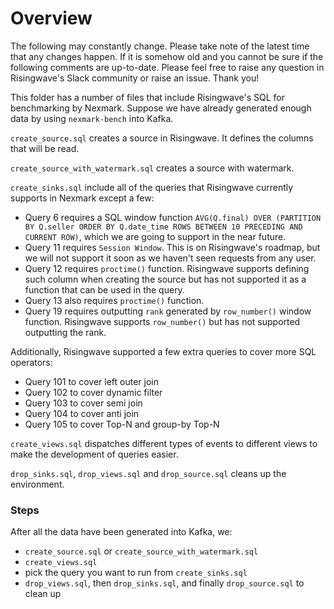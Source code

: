 # Overview

The following may constantly change. Please take note of the latest time that any changes happen.
If it is somehow old and you cannot be sure if the following comments are up-to-date. 
Please feel free to raise any question in Risingwave's Slack community or raise an issue.
Thank you!

This folder has a number of files that include Risingwave's SQL for benchmarking by Nexmark. Suppose we have already
generated enough data by using `nexmark-bench` into Kafka.

`create_source.sql` creates a source in Risingwave. It defines the columns that will be read.

`create_source_with_watermark.sql` creates a source with watermark. 

`create_sinks.sql` include all of the queries that Risingwave currently supports in Nexmark except a few:
- Query 6 requires a SQL window function `AVG(Q.final) OVER
(PARTITION BY Q.seller ORDER BY Q.date_time ROWS BETWEEN 10 PRECEDING AND CURRENT ROW)`, which we are going to support
in the near future.
- Query 11 requires `Session Window`. This is on Risingwave's roadmap, but we will not support it soon as we haven't seen requests from any user.
- Query 12 requires `proctime()` function. Risingwave supports defining such column when creating the source but has not supported it as a function that can be used in the query.
- Query 13 also requires `proctime()` function.
- Query 19 requires outputting `rank` generated by `row_number()` window function. Risingwave supports `row_number()` but has not supported outputting the rank.

Additionally, Risingwave supported a few extra queries to cover more SQL operators:
- Query 101 to cover left outer join
- Query 102 to cover dynamic filter
- Query 103 to cover semi join
- Query 104 to cover anti join
- Query 105 to cover Top-N and group-by Top-N


`create_views.sql` dispatches different types of events to different views to make the development of queries easier.

`drop_sinks.sql`, `drop_views.sql` and `drop_source.sql` cleans up the environment.

### Steps

After all the data have been generated into Kafka, we:
- `create_source.sql` or `create_source_with_watermark.sql`
- `create_views.sql`
- pick the query you want to run from `create_sinks.sql`
- `drop_views.sql`, then `drop_sinks.sql`, and finally `drop_source.sql` to clean up